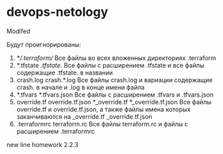 # devops-netology

Modifed

Будут проигнорированы:

1. **/.terraform/*
	Все файлы во всех вложенных директориях .terraform
2. *.tfstate   *.tfstate.*
 	Все файлы с расширением .tfstate и все файлы содержащие .tfstate. в названии
3. crash.log  crash.*.log
        Все файлы crash.log и вариации содержащие crash. в начале и .log в конце имени файла
4. *.tfvars *.tfvars.json
        Все файлы с расширением .tfvars и .tfvars.json
5. override.tf override.tf.json *_override.tf *_override.tf.json
	Все файлы override.tf и override.tf.json, а также файлы имена которых заканчиваются на  _override.tf _override.tf.json
6. .terraformrc terraform.rc
        Все файлы terraform.rc и файлы с расширением .terraformrc


new line homework 2.2.3

